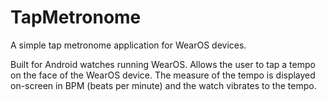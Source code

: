 # TapMetronome
A simple tap metronome application for WearOS devices.

Built for Android watches running WearOS. Allows the user to tap a tempo on the face of the WearOS device. The measure of the tempo is displayed on-screen in BPM (beats per minute) and the watch vibrates to the tempo.
